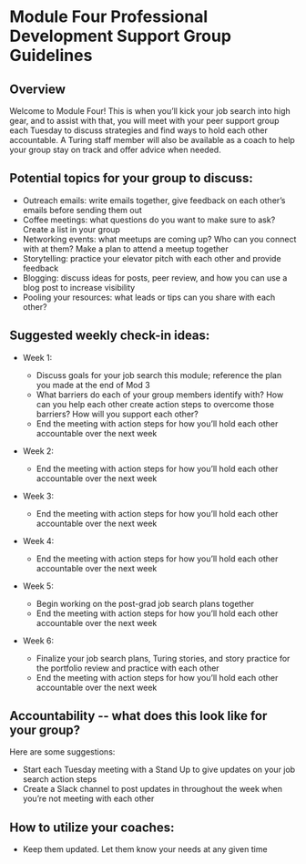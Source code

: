 # Module Four Professional Development Support Group Guidelines

## Overview
Welcome to Module Four! This is when you’ll kick your job search into high gear, and to assist with that, you will meet with your peer support group each Tuesday to discuss strategies and find ways to hold each other accountable. A Turing staff member will also be available as a coach to help your group stay on track and offer advice when needed. 

## Potential topics for your group to discuss:
* Outreach emails: write emails together, give feedback on each other’s emails before sending them out
* Coffee meetings: what questions do you want to make sure to ask? Create a list in your group
* Networking events: what meetups are coming up? Who can you connect with at them? Make a plan to attend a meetup together
* Storytelling: practice your elevator pitch with each other and provide feedback 
* Blogging: discuss ideas for posts, peer review, and how you can use a blog post to increase visibility
* Pooling your resources: what leads or tips can you share with each other?

## Suggested weekly check-in ideas:
* Week 1: 
    * Discuss goals for your job search this module; reference the plan you made at the end of Mod 3
    * What barriers do each of your group members identify with? How can you help each other create action steps to overcome those barriers? How will you support each other? 
    * End the meeting with action steps for how you’ll hold each other accountable over the next week

* Week 2:
  * End the meeting with action steps for how you’ll hold each other accountable over the next week

* Week 3:
  * End the meeting with action steps for how you’ll hold each other accountable over the next week

* Week 4: 
  * End the meeting with action steps for how you’ll hold each other accountable over the next week

* Week 5:
  * Begin working on the post-grad job search plans together
  * End the meeting with action steps for how you’ll hold each other accountable over the next week

* Week 6:
  * Finalize your job search plans, Turing stories, and story practice for the portfolio review and practice with each other
  * End the meeting with action steps for how you’ll hold each other accountable over the next week

## Accountability -- what does this look like for your group? 
Here are some suggestions:
* Start each Tuesday meeting with a Stand Up to give updates on your job search action steps
* Create a Slack channel to post updates in throughout the week when you’re not meeting with each other

## How to utilize your coaches:
* Keep them updated. Let them know your needs at any given time

